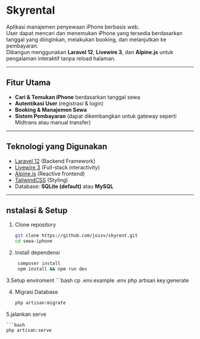 # Skyrental

Aplikasi manajemen penyewaan iPhone berbasis web.  
User dapat mencari dan menemukan iPhone yang tersedia berdasarkan tanggal yang diinginkan, melakukan booking, dan melanjutkan ke pembayaran.  
Dibangun menggunakan **Laravel 12**, **Livewire 3**, dan **Alpine.js** untuk pengalaman interaktif tanpa reload halaman.

---

## Fitur Utama
- **Cari & Temukan iPhone** berdasarkan tanggal sewa
- **Autentikasi User** (registrasi & login)
- **Booking & Manajemen Sewa**
- **Sistem Pembayaran** (dapat dikembangkan untuk gateway seperti Midtrans atau manual transfer)

---

## Teknologi yang Digunakan
- [Laravel 12](https://laravel.com/) (Backend Framework)
- [Livewire 3](https://livewire.laravel.com/) (Full-stack interactivity)
- [Alpine.js](https://alpinejs.dev/) (Reactive frontend)
- [TailwindCSS](https://tailwindcss.com/) (Styling)
- Database: **SQLite (default)** atau **MySQL**

---

## nstalasi & Setup

1. Clone repository
   ```bash
   git clone https://github.com/joisv/skyrent.git
   cd sewa-iphone

2. Install dependensi
   ```bash
    composer install
    npm install && npm run dev  

3.Setup enviroment
    ```bash
    cp .env.example .env
    php artisan key:generate

4. Migrasi Database
    ```bash
    php artisan:migrate

5.jalankan serve

    ```bash 
    php artisan:serve
